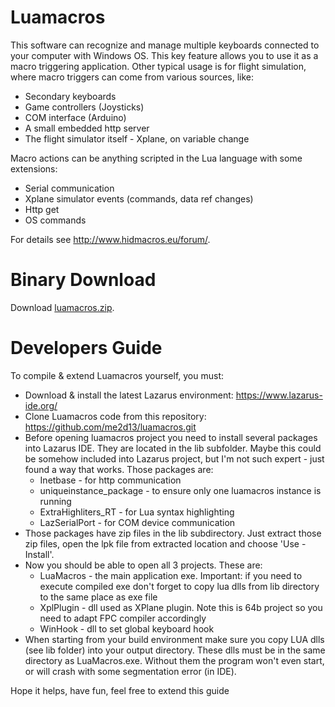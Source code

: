 # Luamacros
This software can recognize and manage multiple keyboards connected to your computer with Windows OS. This key feature allows you to use it as a macro triggering application.
Other typical usage is for flight simulation, where macro triggers can come from various sources, like:
* Secondary keyboards
* Game controllers (Joysticks)
* COM interface (Arduino)
* A small embedded http server
* The flight simulator itself - Xplane, on variable change

Macro actions can be anything scripted in the Lua language with some extensions:
* Serial communication
* Xplane simulator events (commands, data ref changes)
* Http get
* OS commands

For details see http://www.hidmacros.eu/forum/.

# Binary Download
Download [luamacros.zip](http://www.hidmacros.eu/luamacros.zip).

# Developers Guide
To compile & extend Luamacros yourself, you must:
* Download & install the latest Lazarus environment: https://www.lazarus-ide.org/
* Clone Luamacros code from this repository: https://github.com/me2d13/luamacros.git
* Before opening luamacros project you need to install several packages into Lazarus IDE. They are located in the lib subfolder. Maybe this could be somehow included into Lazarus project, but I'm not such expert - just found a way that works. Those packages are:
  * Inetbase - for http communication 
  * uniqueinstance_package - to ensure only one luamacros instance is running
  * ExtraHighliters_RT - for Lua syntax highlighting
  * LazSerialPort - for COM device communication
* Those packages have zip files in the lib subdirectory. Just extract those zip files, open the lpk file from extracted location and choose 'Use - Install'.
* Now you should be able to open all 3 projects. These are:
  * LuaMacros - the main application exe. Important: if you need to execute compiled exe don't forget to copy lua dlls from lib directory to the same place as exe file
  * XplPlugin - dll used as XPlane plugin. Note this is 64b project so you need to adapt FPC compiler accordingly
  * WinHook - dll to set global keyboard hook
* When starting from your build environment make sure you copy LUA dlls (see lib folder) into your output directory. These dlls must be in the same directory as LuaMacros.exe. Without them the program won't even start, or will crash with some segmentation error (in IDE).

Hope it helps, have fun, feel free to extend this guide
